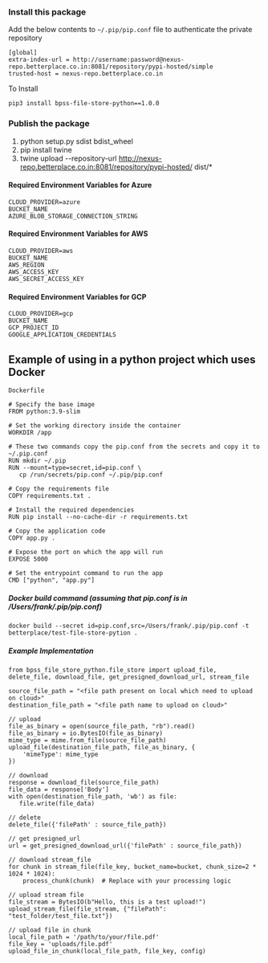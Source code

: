 ### Install this package
Add the below contents to `~/.pip/pip.conf` file to authenticate the private repository
```
[global]
extra-index-url = http://username:password@nexus-repo.betterplace.co.in:8081/repository/pypi-hosted/simple
trusted-host = nexus-repo.betterplace.co.in
```

To Install
```
pip3 install bpss-file-store-python==1.0.0
```

### Publish the package
1. python setup.py sdist bdist_wheel
2. pip install twine
3. twine upload --repository-url http://nexus-repo.betterplace.co.in:8081/repository/pypi-hosted/ dist/*  

#### Required Environment Variables for Azure
```
CLOUD_PROVIDER=azure
BUCKET_NAME
AZURE_BLOB_STORAGE_CONNECTION_STRING
```

#### Required Environment Variables for AWS
```
CLOUD_PROVIDER=aws
BUCKET_NAME
AWS_REGION
AWS_ACCESS_KEY
AWS_SECRET_ACCESS_KEY
```

#### Required Environment Variables for GCP
```
CLOUD_PROVIDER=gcp
BUCKET_NAME
GCP_PROJECT_ID
GOOGLE_APPLICATION_CREDENTIALS
```

## Example of using in a python project which uses Docker

`Dockerfile`
```
# Specify the base image
FROM python:3.9-slim

# Set the working directory inside the container
WORKDIR /app

# These two commands copy the pip.conf from the secrets and copy it to ~/.pip.conf
RUN mkdir ~/.pip
RUN --mount=type=secret,id=pip.conf \
   cp /run/secrets/pip.conf ~/.pip/pip.conf

# Copy the requirements file
COPY requirements.txt .

# Install the required dependencies
RUN pip install --no-cache-dir -r requirements.txt

# Copy the application code
COPY app.py .

# Expose the port on which the app will run
EXPOSE 5000

# Set the entrypoint command to run the app
CMD ["python", "app.py"]
```

##### Docker build command (assuming that pip.conf is in /Users/frank/.pip/pip.conf)
```
docker build --secret id=pip.conf,src=/Users/frank/.pip/pip.conf -t betterplace/test-file-store-pytion .
```

##### Example Implementation
```
from bpss_file_store_python.file_store import upload_file, delete_file, download_file, get_presigned_download_url, stream_file

source_file_path = "<file path present on local which need to upload on cloud>"
destination_file_path = "<file path name to upload on cloud>"

// upload
file_as_binary = open(source_file_path, "rb").read()
file_as_binary = io.BytesIO(file_as_binary)
mime_type = mime.from_file(source_file_path)
upload_file(destination_file_path, file_as_binary, {
    'mimeType': mime_type
})

// download
response = download_file(source_file_path)
file_data = response['Body']
with open(destination_file_path, 'wb') as file:
   file.write(file_data)

// delete
delete_file({'filePath' : source_file_path})

// get presigned_url
url = get_presigned_download_url({'filePath' : source_file_path})   

// download stream_file 
for chunk in stream_file(file_key, bucket_name=bucket, chunk_size=2 * 1024 * 1024):
    process_chunk(chunk)  # Replace with your processing logic

// upload stream file
file_stream = BytesIO(b"Hello, this is a test upload!")
upload_stream_file(file_stream, {"filePath": "test_folder/test_file.txt"})

// upload file in chunk 
local_file_path = '/path/to/your/file.pdf'
file_key = 'uploads/file.pdf'
upload_file_in_chunk(local_file_path, file_key, config)
```